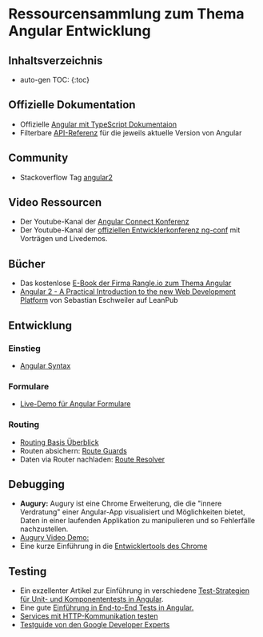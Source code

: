 # Ressourcensammlung zum Thema Angular Entwicklung

## Inhaltsverzeichnis

* auto-gen TOC:
{:toc}

## Offizielle Dokumentation

* Offizielle [Angular mit TypeScript Dokumentaion](https://angular.io/docs/ts/latest/)
* Filterbare [API-Referenz](https://angular.io/docs/ts/latest/api/) für die jeweils aktuelle Version von Angular

## Community

* Stackoverflow Tag [angular2](http://stackoverflow.com/questions/tagged/angular2?sort=newest&pageSize=15)

## Video Ressourcen

* Der Youtube-Kanal der [Angular Connect Konferenz](https://www.youtube.com/channel/UCzrskTiT_ObAk3xBkVxMz5g)
* Der Youtube-Kanal der [offiziellen Entwicklerkonferenz ng-conf](https://www.youtube.com/user/ngconfvideos/playlists) mit Vorträgen und Livedemos.

## Bücher

* Das kostenlose [E-Book der Firma Rangle.io zum Thema Angular](https://angular-2-training-book.rangle.io/)
* [Angular 2 - A Practical Introduction to the new Web Development Platform](https://leanpub.com/angular2-book) von Sebastian Eschweiler auf LeanPub

## Entwicklung

### Einstieg

* [Angular Syntax](https://blog.thoughtram.io/angular/2015/08/11/angular-2-template-syntax-demystified-part-1.html)


### Formulare

* [Live-Demo für Angular Formulare](https://www.youtube.com/watch?v=xYv9lsrV0s4)

### Routing

* [Routing Basis Überblick](https://blog.thoughtram.io/angular/2016/06/14/routing-in-angular-2-revisited.html)
* Routen absichern: [Route Guards](https://blog.thoughtram.io/angular/2016/07/18/guards-in-angular-2.html)
* Daten via Router nachladen: [Route Resolver](https://blog.thoughtram.io/angular/2016/10/10/resolving-route-data-in-angular-2.html)

## Debugging

* **Augury:** Augury ist eine Chrome Erweiterung, die die "innere Verdratung" einer Angular-App visualisiert und Möglichkeiten bietet, Daten in einer laufenden Applikation zu manipulieren und so Fehlerfälle nachzustellen.
* [Augury Video Demo:](https://www.youtube.com/watch?v=55vvJbrDgqw)
* Eine kurze Einführung in die [Entwicklertools des Chrome](https://developer.chrome.com/devtools)

## Testing

* Ein exzellenter Artikel zur Einführung in verschiedene [Test-Strategien für Unit- und Komponententests in Angular](https://angular.io/docs/ts/latest/testing/).
* Eine gute [Einführung in End-to-End Tests in Angular.](http://www.javascripttuts.com/e2e-testing-angular-2-zero-hero-final-part/)
* [Services mit HTTP-Kommunikation testen](https://blog.thoughtram.io/angular/2016/11/28/testing-services-with-http-in-angular-2.html)
* [Testguide von den Google Developer Experts](https://medium.com/google-developer-experts/angular-2-testing-guide-a485b6cb1ef0#.e2lknurx1)